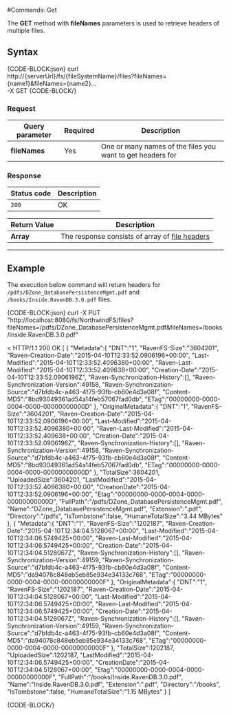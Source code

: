 #Commands: Get

The **GET** method with **fileNames** parameters is used to retrieve headers of multiple files.

## Syntax

{CODE-BLOCK:json}
curl \
	http://{serverUrl}/fs/{fileSystemName}/files?fileNames={name1}&fileNames={name2}...  \
	-X GET
{CODE-BLOCK/}

### Request

| Query parameter | Required | Description |
| ------------- | -- | ---- |
| **fileNames** | Yes | One or many names of the files you want to get headers for |

### Response

| Status code | Description |
| ----------- | - |
| `200` | OK |

| Return Value | Description |
| ------------- | ------------- |
| **Array** | The response consists of array of [file headers](../../../../../glossary/file-header) |

<hr />

## Example

The execution below command will return headers for `/pdfs/DZone_DatabasePersistenceMgmt.pdf` and `/books/Inside.RavenDB.3.0.pdf` files.

{CODE-BLOCK:json}
curl -X PUT "http://localhost:8080/fs/NorthwindFS/files?fileNames=/pdfs/DZone_DatabasePersistenceMgmt.pdf&fileNames=/books/Inside.RavenDB.3.0.pdf"

< HTTP/1.1 200 OK
[
    {
        "Metadata":{
            "DNT":"1",
            "RavenFS-Size":"3604201",
            "Raven-Creation-Date":"2015-04-10T12:33:52.0906196+00:00",
            "Last-Modified":"2015-04-10T12:33:52.4096380+00:00",
            "Raven-Last-Modified":"2015-04-10T12:33:52.409638+00:00",
            "Creation-Date":"2015-04-10T12:33:52.0906196Z",
            "Raven-Synchronization-History":[],
            "Raven-Synchronization-Version":49158,
            "Raven-Synchronization-Source":"d7bfdb4c-a463-4f75-93fb-cb60e4d3a08f",
            "Content-MD5":"8bd93049361ad54a14feb57067fad0db",
            "ETag":"00000000-0000-0004-0000-00000000000D"
        },
        "OriginalMetadata":{
            "DNT":"1",
            "RavenFS-Size":"3604201",
            "Raven-Creation-Date":"2015-04-10T12:33:52.0906196+00:00",
            "Last-Modified":"2015-04-10T12:33:52.4096380+00:00",
            "Raven-Last-Modified":"2015-04-10T12:33:52.409638+00:00",
            "Creation-Date":"2015-04-10T12:33:52.0906196Z",
            "Raven-Synchronization-History":[],
            "Raven-Synchronization-Version":49158,
            "Raven-Synchronization-Source":"d7bfdb4c-a463-4f75-93fb-cb60e4d3a08f",
            "Content-MD5":"8bd93049361ad54a14feb57067fad0db",
            "ETag":"00000000-0000-0004-0000-00000000000D"
        },
        "TotalSize":3604201,
        "UploadedSize":3604201,
        "LastModified":"2015-04-10T12:33:52.4096380+00:00",
        "CreationDate":"2015-04-10T12:33:52.0906196+00:00",
        "Etag":"00000000-0000-0004-0000-00000000000D",
        "FullPath":"/pdfs/DZone_DatabasePersistenceMgmt.pdf",
        "Name":"DZone_DatabasePersistenceMgmt.pdf",
        "Extension":".pdf",
        "Directory":"/pdfs",
        "IsTombstone":false,
        "HumaneTotalSize":"3.44 MBytes"
    },
    {
        "Metadata":{
            "DNT":"1",
            "RavenFS-Size":"1202187",
            "Raven-Creation-Date":"2015-04-10T12:34:04.5128067+00:00",
            "Last-Modified":"2015-04-10T12:34:06.5749425+00:00",
            "Raven-Last-Modified":"2015-04-10T12:34:06.5749425+00:00",
            "Creation-Date":"2015-04-10T12:34:04.5128067Z",
            "Raven-Synchronization-History":[],
            "Raven-Synchronization-Version":49159,
            "Raven-Synchronization-Source":"d7bfdb4c-a463-4f75-93fb-cb60e4d3a08f",
            "Content-MD5":"da94078c848eb5eb85e934e34133c768",
            "ETag":"00000000-0000-0004-0000-00000000000F"
        },
        "OriginalMetadata":{
            "DNT":"1",
            "RavenFS-Size":"1202187",
            "Raven-Creation-Date":"2015-04-10T12:34:04.5128067+00:00",
            "Last-Modified":"2015-04-10T12:34:06.5749425+00:00",
            "Raven-Last-Modified":"2015-04-10T12:34:06.5749425+00:00",
            "Creation-Date":"2015-04-10T12:34:04.5128067Z",
            "Raven-Synchronization-History":[],
            "Raven-Synchronization-Version":49159,
            "Raven-Synchronization-Source":"d7bfdb4c-a463-4f75-93fb-cb60e4d3a08f",
            "Content-MD5":"da94078c848eb5eb85e934e34133c768",
            "ETag":"00000000-0000-0004-0000-00000000000F"
        },
        "TotalSize":1202187,
        "UploadedSize":1202187,
        "LastModified":"2015-04-10T12:34:06.5749425+00:00",
        "CreationDate":"2015-04-10T12:34:04.5128067+00:00",
        "Etag":"00000000-0000-0004-0000-00000000000F",
        "FullPath":"/books/Inside.RavenDB.3.0.pdf",
        "Name":"Inside.RavenDB.3.0.pdf",
        "Extension":".pdf",
        "Directory":"/books",
        "IsTombstone":false,
        "HumaneTotalSize":"1.15 MBytes"
    }
]

{CODE-BLOCK/}
